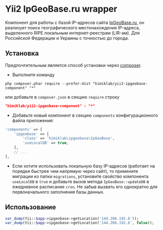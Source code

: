 Yii2 IpGeoBase.ru wrapper
========================
Компонент для работы с базой IP-адресов сайта [IpGeoBase.ru](http://ipgeobase.ru/), он
реализует поиск географического местонахождения IP-адреса, выделенного RIPE локальным интернет-реестрам (LIR-ам).
Для Российской Федерации и Украины с точностью до города.

Установка
----------
Предпочтительным является способ установки через [composer](http://getcomposer.org/download/).

* Выполните команду

```
php composer.phar require --prefer-dist "himiklab/yii2-ipgeobase-component" "*"
```

или добавьте в `composer.json` в секцию `require` строку

```json
"himiklab/yii2-ipgeobase-component" : "*"
```

* Добавьте новый компонент в секцию `components` конфигурационного файла приложения:

```php
'components' => [
    'ipgeobase' => [
        'class' => 'himiklab\ipgeobase\IpGeoBase',
        'useLocalDB' => true,
    ],
    // ...
],
```

* Если хотите использовать локальную базу IP-адресов (работает на порядки быстрее чем напрямую через сайт),
то примените миграции из папки `migrations`, установите свойство компонента `useLocalDB` в `true`
и добавьте вызов метода `IpGeoBase::updateDB` в ежедневное расписание `cron`. Не забыв вызвать его однократно
для первоначального заполнения базы данных.

Использование
-------------
```php
var_dump(Yii::$app->ipgeobase->getLocation('144.206.192.6'));
var_dump(Yii::$app->ipgeobase->getLocation('144.206.192.6', false));
```
